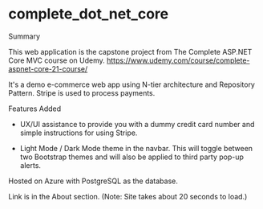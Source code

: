# complete_dot_net_core

Summary

This web application is the capstone project from The Complete ASP.NET Core MVC course on Udemy. https://www.udemy.com/course/complete-aspnet-core-21-course/

It's a demo e-commerce web app using N-tier architecture and Repository Pattern. Stripe is used to process payments.



Features Added

- UX/UI assistance to provide you with a dummy credit card number and simple instructions for using Stripe. 

- Light Mode / Dark Mode theme in the navbar. This will toggle between two Bootstrap themes and will also be applied to third party pop-up alerts.


Hosted on Azure with PostgreSQL as the database.

Link is in the About section. (Note: Site takes about 20 seconds to load.)
